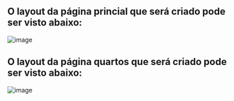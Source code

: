 ## O layout da página princial que será criado pode ser visto abaixo:
![image](https://github.com/Falconxtr/Pousada-secreta/assets/137830852/3d23e845-8df0-4ae8-9474-e537be3ec1bf)

## O layout da página quartos que será criado pode ser visto abaixo:
![image](https://github.com/Falconxtr/Pousada-secreta/assets/137830852/b03c884a-5967-4f67-89ab-8501b1c5be93)

